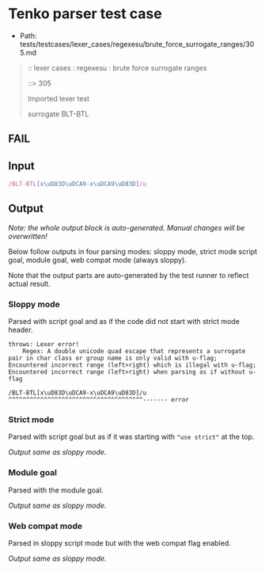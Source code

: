 # Tenko parser test case

- Path: tests/testcases/lexer_cases/regexesu/brute_force_surrogate_ranges/305.md

> :: lexer cases : regexesu : brute force surrogate ranges
>
> ::> 305
>
> Imported lexer test
>
> surrogate BLT-BTL

## FAIL

## Input

`````js
/BLT-BTL[x\uD83D\uDCA9-x\uDCA9\uD83D]/u
`````

## Output

_Note: the whole output block is auto-generated. Manual changes will be overwritten!_

Below follow outputs in four parsing modes: sloppy mode, strict mode script goal, module goal, web compat mode (always sloppy).

Note that the output parts are auto-generated by the test runner to reflect actual result.

### Sloppy mode

Parsed with script goal and as if the code did not start with strict mode header.

`````
throws: Lexer error!
    Regex: A double unicode quad escape that represents a surrogate pair in char class or group name is only valid with u-flag; Encountered incorrect range (left>right) which is illegal with u-flag; Encountered incorrect range (left>right) when parsing as if without u-flag

/BLT-BTL[x\uD83D\uDCA9-x\uDCA9\uD83D]/u
^^^^^^^^^^^^^^^^^^^^^^^^^^^^^^^^^^^^^^------- error
`````

### Strict mode

Parsed with script goal but as if it was starting with `"use strict"` at the top.

_Output same as sloppy mode._

### Module goal

Parsed with the module goal.

_Output same as sloppy mode._

### Web compat mode

Parsed in sloppy script mode but with the web compat flag enabled.

_Output same as sloppy mode._
